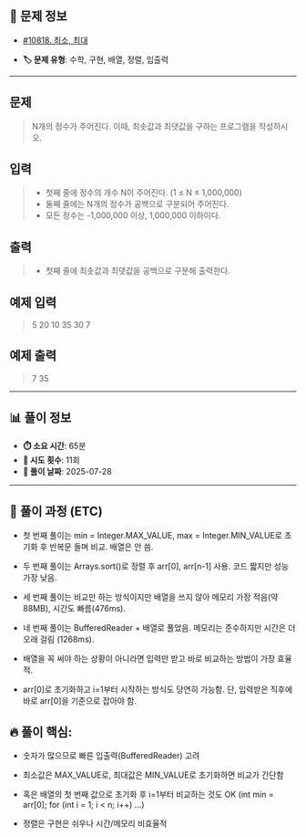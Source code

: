 ## 📍 문제 정보

- [#10818. 최소, 최대](https://www.acmicpc.net/problem/2884)
  <img src="https://static.solved.ac/tier_small/2.svg" width="16" height="16">

- **🏷️ 문제 유형**: 수학, 구현, 배열, 정렬, 입출력

---

## 문제

> N개의 정수가 주어진다. 이때, 최솟값과 최댓값을 구하는 프로그램을 작성하시오.
## 입력

>- 첫째 줄에 정수의 개수 N이 주어진다. (1 ≤ N ≤ 1,000,000)
>- 둘째 줄에는 N개의 정수가 공백으로 구분되어 주어진다.
>- 모든 정수는 -1,000,000 이상, 1,000,000 이하이다.

## 출력

> - 첫째 줄에 최솟값과 최댓값을 공백으로 구분해 출력한다.

## 예제 입력

> 5
20 10 35 30 7


## 예제 출력

> 7 35


---

## 📊 풀이 정보

- **⏱️ 소요 시간**: 65분
- **🔄 시도 횟수**: 11회
- **📅 풀이 날짜**: 2025-07-28

---

## 💭 풀이 과정 (ETC)

- 첫 번째 풀이는 min = Integer.MAX_VALUE, max = Integer.MIN_VALUE로 초기화 후 반복문 돌며 비교. 배열은 안 씀.

- 두 번째 풀이는 Arrays.sort()로 정렬 후 arr[0], arr[n-1] 사용. 코드 짧지만 성능 가장 낮음.

- 세 번째 풀이는 비교만 하는 방식이지만 배열을 쓰지 않아 메모리 가장 적음(약 88MB), 시간도 빠름(476ms).

- 네 번째 풀이는 BufferedReader + 배열로 풀었음. 메모리는 준수하지만 시간은 더 오래 걸림 (1268ms).

- 배열을 꼭 써야 하는 상황이 아니라면 입력만 받고 바로 비교하는 방법이 가장 효율적.

- arr[0]로 초기화하고 i=1부터 시작하는 방식도 당연히 가능함. 단, 입력받은 직후에 바로 arr[0]을 기준으로 잡아야 함.


## 🔥 풀이 핵심:  
- 숫자가 많으므로 빠른 입출력(BufferedReader) 고려

- 최소값은 MAX_VALUE로, 최대값은 MIN_VALUE로 초기화하면 비교가 간단함

- 혹은 배열의 첫 번째 값으로 초기화 후 i=1부터 비교하는 것도 OK
(int min = arr[0]; for (int i = 1; i < n; i++) ...)

- 정렬은 구현은 쉬우나 시간/메모리 비효율적


